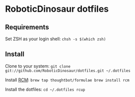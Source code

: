# RoboticDinosaur dotfiles

## Requirements

Set ZSH as your login shell:
`chsh -s $(which zsh)`

## Install

Clone to your system:
`git clone git://github.com/RoboticDinosaur/dotfiles.git ~/.dotfiles`

Install [RCM](https://github.com/thoughtbot/rcm):
`brew tap thoughtbot/formulae
 brew install rcm`

Install the dotfiles:
`cd ~/.dotfiles
 rcup`

